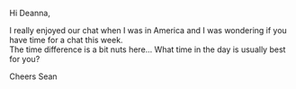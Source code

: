 Hi Deanna,

I really enjoyed our chat when I was in America and  I was wondering if you have time for a chat this week.  
The time difference is a bit nuts here...  What time in the day is usually best for you?

Cheers
Sean

